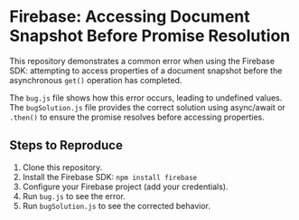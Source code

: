 # Firebase: Accessing Document Snapshot Before Promise Resolution

This repository demonstrates a common error when using the Firebase SDK: attempting to access properties of a document snapshot before the asynchronous `get()` operation has completed.

The `bug.js` file shows how this error occurs, leading to undefined values.  The `bugSolution.js` file provides the correct solution using async/await or `.then()` to ensure the promise resolves before accessing properties.

## Steps to Reproduce

1. Clone this repository.
2. Install the Firebase SDK: `npm install firebase`
3. Configure your Firebase project (add your credentials).
4. Run `bug.js` to see the error.
5. Run `bugSolution.js` to see the corrected behavior.
